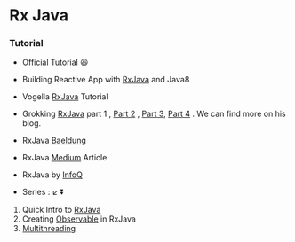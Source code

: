 # Rx Java 
### Tutorial
* [Official](http://reactivex.io/tutorials.html) Tutorial :smiley:

*  Building Reactive App with [RxJava](https://shekhargulati.com/2015/09/01/building-reactive-apps-with-rxjava-and-java-8/) and Java8

* Vogella [RxJava](http://www.vogella.com/tutorials/RxJava/article.html) Tutorial
* Grokking [RxJava](http://blog.danlew.net/2014/09/15/grokking-rxjava-part-1/) part 1 , [Part 2](http://blog.danlew.net/2014/09/22/grokking-rxjava-part-2/) , [Part 3](http://blog.danlew.net/2014/09/30/grokking-rxjava-part-3/), [Part 4](http://blog.danlew.net/2014/09/30/grokking-rxjava-part-4/) .  We can find more on his blog.
* RxJava [Baeldung](http://www.baeldung.com/rxjava-tutorial)
* RxJava [Medium](https://medium.com/@milenko_52829/understanding-java-rxjava-for-beginners-5eacb8de12ca) Article
* RxJava by [InfoQ](https://www.infoq.com/search.action?queryString=rxjava&page=1&searchOrder=&sst=r9PuT7Hq73eVTrDW)

* Series : :arrow_lower_left: :arrow_double_down:
1) Quick Intro to [RxJava](https://praveer09.github.io/technology/2016/02/13/rxjava-part-1-a-quick-introduction/)  
2) Creating [Observable](https://praveer09.github.io/technology/2016/02/21/rxjava-part-2-creating-an-observable/) in RxJava  
3) [Multithreading](https://praveer09.github.io/technology/2016/02/29/rxjava-part-3-multithreading/)


